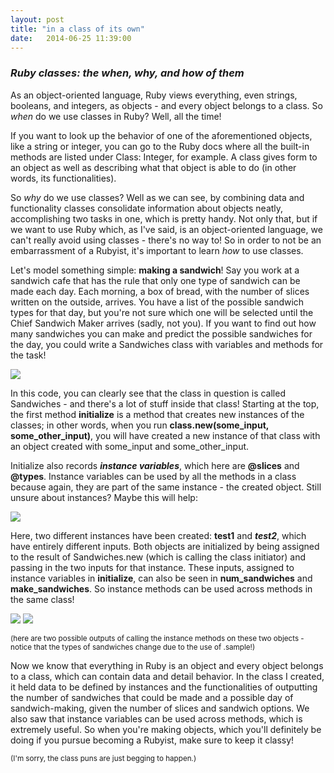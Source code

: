 ```yaml
---
layout: post
title: "in a class of its own"
date:   2014-06-25 11:39:00
---
```

<h3><i>Ruby classes: the when, why, and how of them</i></h3>
<p>As an object-oriented language, Ruby views everything, even strings, booleans, and integers, as objects - and every object belongs to a class. So <i>when</i> do we use classes in Ruby? Well, all the time!</p>
<p>If you want to look up the behavior of one of the aforementioned objects, like a string or integer, you can go to the Ruby docs where all the built-in methods are listed under Class: Integer, for example. A class gives form to an object as well as describing what that object is able to do (in other words, its functionalities).</p>
<p>So <i>why</i> do we use classes? Well as we can see, by combining data and functionality classes consolidate information about objects neatly, accomplishing two tasks in one, which is pretty handy. Not only that, but if we want to use Ruby which, as I've said, is an object-oriented language, we can't really avoid using classes - there's no way to! So in order to not be an embarrassment of a Rubyist, it's important to learn <i>how</i> to use classes.</p>
<p>Let's model something simple: <b>making a sandwich</b>! Say you work at a sandwich 
cafe that has the rule that only one type of sandwich can be made each day. Each morning, a box of bread, with the number of slices written on the outside, arrives. You have a list of the possible sandwich types for that day, but you're not sure which one will be selected until the Chief Sandwich Maker arrives (sadly, not you). If you want to find out 
how many sandwiches you can make and predict the possible sandwiches for the day, you could write a Sandwiches class with variables and methods for the task!</p>
	<img src="http://i1060.photobucket.com/albums/t460/Elena_Sharma/ScreenShot2014-07-06at105201PM_zps19999839.png">
<p>In this code, you can clearly see that the class in question is called 
Sandwiches - and there's a lot of stuff inside that class! Starting at the top, the first method <b>initialize</b> is a method that creates new instances of the classes; in other words, when you run <b>class.new(some_input, some_other_input)</b>, you will have created a new instance of that class with an object created with some_input and some_other_input.</p>
<p>Initialize also records <b><i>instance variables</i></b>, which here are <b>@slices</b> and <b>@types</b>. Instance variables can be used by all the methods in a class because again, they are part of the same instance - the created object. Still unsure about instances? Maybe this will help:</p>
<img src="http://i1060.photobucket.com/albums/t460/Elena_Sharma/ScreenShot2014-07-06at110828PM_zps201ad670.png">
<p>Here, two different instances have been created: <b></i>test1</i></b> and <b><i>test2</i></b>, which have entirely different inputs. Both objects are initialized by being assigned to the result of Sandwiches.new (which is calling the class initiator) and passing in the two inputs for that instance. These inputs, assigned to instance variables in <b>initialize</b>, can also be seen in <b>num_sandwiches</b> and <b>make_sandwiches</b>. So instance methods can be used across methods in the same class!</p>
<img src="http://i1060.photobucket.com/albums/t460/Elena_Sharma/a6197eb2-0e55-41ee-af80-f72a313893b1_zpsa4002560.png">
<img src="http://i1060.photobucket.com/albums/t460/Elena_Sharma/749441ef-c9d7-43f7-aeac-23a50ccd8e94_zpseda4be82.png">
<p><small>(here are two possible outputs of calling the instance methods on these two objects - notice that the types of sandwiches change due to the use of .sample!)</small></p>
<p>Now we know that everything in Ruby is an object and every object belongs to a class, which can contain data and detail behavior. In the class I created, it held data to be defined by instances and the functionalities of outputting the number of sandwiches that could be made and a possible day of sandwich-making, given the number of slices and sandwich options. We also saw that instance variables can be used across methods, which is extremely useful. So when you're making objects, which you'll definitely be doing if you pursue becoming a Rubyist, make sure to keep it classy!</p>
<p><small>(I'm sorry, the class puns are just begging to happen.)</small></p>